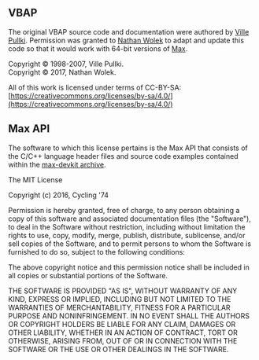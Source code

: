 ## VBAP

The original VBAP source code and documentation were authored by [Ville Pullki](https://people.aalto.fi/index.html#ville_pulkki). Permission was granted to [Nathan Wolek](https://github.com/nwolek) to adapt and update this code so that it would work with 64-bit versions of [Max](https://cycling74.com/products/max). 

Copyright © 1998-2007, Ville Pullki.  
Copyright © 2017, Nathan Wolek. 

All of this work is licensed under terms of CC-BY-SA: [https://creativecommons.org/licenses/by-sa/4.0/](https://creativecommons.org/licenses/by-sa/4.0/)

## Max API

The software to which this license pertains is the Max API that consists of the C/C++ language header files and source code examples contained within the [max-devkit archive](https://github.com/Cycling74/max-devkit).

The MIT License

Copyright (c) 2016, Cycling '74

Permission is hereby granted, free of charge, to any person obtaining a copy of this software and associated documentation files (the "Software"), to deal in the Software without restriction, including without limitation the rights to use, copy, modify, merge, publish, distribute, sublicense, and/or sell copies of the Software, and to permit persons to whom the Software is furnished to do so, subject to the following conditions:

The above copyright notice and this permission notice shall be included in all copies or substantial portions of the Software.

THE SOFTWARE IS PROVIDED "AS IS", WITHOUT WARRANTY OF ANY KIND, EXPRESS OR IMPLIED, INCLUDING BUT NOT LIMITED TO THE WARRANTIES OF MERCHANTABILITY, FITNESS FOR A PARTICULAR PURPOSE AND NONINFRINGEMENT. IN NO EVENT SHALL THE AUTHORS OR COPYRIGHT HOLDERS BE LIABLE FOR ANY CLAIM, DAMAGES OR OTHER LIABILITY, WHETHER IN AN ACTION OF CONTRACT, TORT OR OTHERWISE, ARISING FROM, OUT OF OR IN CONNECTION WITH THE SOFTWARE OR THE USE OR OTHER DEALINGS IN THE SOFTWARE.
